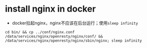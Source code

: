 # install nginx in docker

* docker拉起nginx，nginx不应该在后台运行；使用`sleep infinity`

```
cd bin/ && cp ../conf/nginx.conf /data/services/nginx/openresty/nginx/conf/ && /data/services/nginx/openresty/nginx/sbin/nginx; sleep infinity
```
